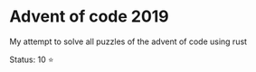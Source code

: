 # Advent of code 2019

My attempt to solve all puzzles of the advent of code using rust

Status: 10 :star:
